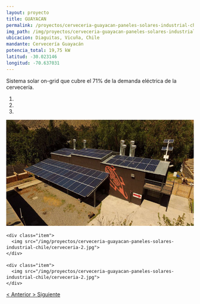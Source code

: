 ```yaml
---
layout: proyecto
title: GUAYACAN
permalink: /proyectos/cerveceria-guayacan-paneles-solares-industrial-chile/
img_path: /img/proyectos/cerveceria-guayacan-paneles-solares-industrial-chile/cerveceria-2.jpg
ubicacion: Diaguitas, Vicuña, Chile
mandante: Cervecería Guayacán
potencia_total: 19,75 kW
latitud: -30.023146
longitud: -70.637031
---
```


Sistema solar on-grid que cubre el 71% de la demanda eléctrica de la cervecería.



<div id="myCarousel" class="carousel slide" data-ride="carousel">
  <!-- Indicators -->
  <ol class="carousel-indicators">
    <li data-target="#myCarousel" data-slide-to="0" class="active"></li>
    <li data-target="#myCarousel" data-slide-to="1"></li>
    <li data-target="#myCarousel" data-slide-to="2"></li>
  </ol>

  <!-- Imagenes de Los Proyectos -->
  <div class="carousel-inner">
    <div class="item active">
      <img src="/img/proyectos/cerveceria-guayacan-paneles-solares-industrial-chile/cerveceria-2.jpg">
    </div>

    <div class="item">
      <img src="/img/proyectos/cerveceria-guayacan-paneles-solares-industrial-chile/cerveceria-2.jpg">
    </div>

    <div class="item">
      <img src="/img/proyectos/cerveceria-guayacan-paneles-solares-industrial-chile/cerveceria-2.jpg">
    </div>
  </div>

  <!-- Left and right controls -->
  <a class="left carousel-control" href="#myCarousel" data-slide="prev">
    <span class="glyphicon glyphicon-chevron-left"><</span>
    <span class="sr-only">Anterior</span>
  </a>
  <a class="right carousel-control" href="#myCarousel" data-slide="next">
    <span class="glyphicon glyphicon-chevron-right">></span>
    <span class="sr-only">Siguiente</span>
  </a>
</div>